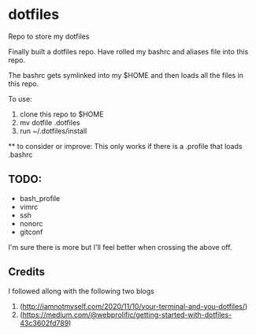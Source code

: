 # dotfiles
Repo to store my dotfiles

Finally built a dotfiles repo. Have rolled my bashrc and aliases file into this repo.

The bashrc gets symlinked into my $HOME and then loads all the files in this repo.

To use:
1. clone this repo to $HOME
2. mv dotfile .dotfiles
3. run ~/.dotfiles/install

** to consider or improve:
This only works if there is a .profile that loads .bashrc

## TODO:
* bash_profile
* vimrc
* ssh
* nonorc
* gitconf

I'm sure there is more but I'll feel better when crossing the above off.

## Credits
I followed allong with the following two blogs
1. (http://iamnotmyself.com/2020/11/10/your-terminal-and-you-dotfiles/)
2. (https://medium.com/@webprolific/getting-started-with-dotfiles-43c3602fd789)
